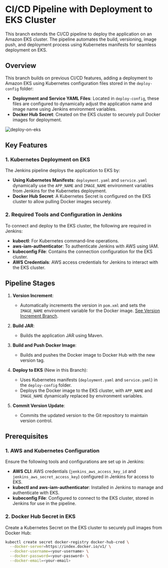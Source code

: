 # CI/CD Pipeline with Deployment to EKS Cluster

This branch extends the CI/CD pipeline to deploy the application on an Amazon EKS cluster. The pipeline automates the build, versioning, image push, and deployment process using Kubernetes manifests for seamless deployment on EKS.

## Overview

This branch builds on previous CI/CD features, adding a deployment to Amazon EKS using Kubernetes configuration files stored in the `deploy-config` folder:
- **Deployment and Service YAML Files**: Located in `deploy-config`, these files are configured to dynamically adjust the application name and image name using Jenkins environment variables.
- **Docker Hub Secret**: Created on the EKS cluster to securely pull Docker images for deployment.

![deploy-on-eks](https://github.com/user-attachments/assets/4e73ac43-4da2-484a-9d62-23e163ad3647)

## Key Features

### 1. Kubernetes Deployment on EKS
The Jenkins pipeline deploys the application to EKS by:
- **Using Kubernetes Manifests**: `deployment.yaml` and `service.yaml` dynamically use the `APP_NAME` and `IMAGE_NAME` environment variables from Jenkins for the Kubernetes deployment.
- **Docker Hub Secret**: A Kubernetes Secret is configured on the EKS cluster to allow pulling Docker images securely.

### 2. Required Tools and Configuration in Jenkins
To connect and deploy to the EKS cluster, the following are required in Jenkins:
- **kubectl**: For Kubernetes command-line operations.
- **aws-iam-authenticator**: To authenticate Jenkins with AWS using IAM.
- **kubeconfig File**: Contains the connection configuration for the EKS cluster.
- **AWS Credentials**: AWS access credentials for Jenkins to interact with the EKS cluster.

## Pipeline Stages

1. **Version Increment**:
   - Automatically increments the version in `pom.xml` and sets the `IMAGE_NAME` environment variable for the Docker image. [See Version Increment Branch](https://github.com/Dakuchi/java-maven-app/tree/Version-increment).

2. **Build JAR**:
   - Builds the application JAR using Maven.

3. **Build and Push Docker Image**:
   - Builds and pushes the Docker image to Docker Hub with the new version tag.

4. **Deploy to EKS** (New in this Branch):
   - Uses Kubernetes manifests (`deployment.yaml` and `service.yaml`) in the `deploy-config` folder.
   - Deploys the Docker image to the EKS cluster, with `APP_NAME` and `IMAGE_NAME` dynamically replaced by environment variables.

5. **Commit Version Update**:
   - Commits the updated version to the Git repository to maintain version control.

## Prerequisites

### 1. AWS and Kubernetes Configuration
Ensure the following tools and configurations are set up in Jenkins:
- **AWS CLI**: AWS credentials (`jenkins_aws_access_key_id` and `jenkins_aws_secret_access_key`) configured in Jenkins for access to EKS.
- **kubectl and aws-iam-authenticator**: Installed in Jenkins to manage and authenticate with EKS.
- **kubeconfig File**: Configured to connect to the EKS cluster, stored in Jenkins for use in the pipeline.

### 2. Docker Hub Secret in EKS
Create a Kubernetes Secret on the EKS cluster to securely pull images from Docker Hub:
```bash
kubectl create secret docker-registry docker-hub-cred \
  --docker-server=https://index.docker.io/v1/ \
  --docker-username=<your-username> \
  --docker-password=<your-password> \
  --docker-email=<your-email>
